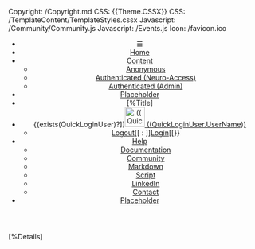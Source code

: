 Copyright: /Copyright.md
CSS: {{Theme.CSSX}}
CSS: /TemplateContent/TemplateStyles.cssx
Javascript: /Community/Community.js
Javascript: /Events.js
Icon: /favicon.ico

<header id="header">
<nav>

* &#9776;
* [Home](/TemplateContent/Index.md)
* [Content](#)
	* [Anonymous](#)
	* [Authenticated (Neuro-Access)](#)
	* [Authenticated (Admin)](#)
* [Placeholder](#)
* [%Title]
* {{exists(QuickLoginUser)?]][<img id='userAvatar' alt="((QuickLoginUser.UserName))" with="40" height="40" src="((QuickLoginUser.AvatarUrl))?Width=40&Height=40"/> ((QuickLoginUser.UserName))](#)
	* [Logout](/Community/LogOut.md)[[ : ]]<a href="/Community/Login.md?from=((UrlEncode(Request.Header.GetURL() ) ))">Login</a>[[}}
* [Help](#)
	* [Documentation](https://lab.tagroot.io/Documentation/Index.md)
	* [Community](https://lab.tagroot.io/Community/Index.md)
	* [Markdown](/Markdown.md)
	* [Script](/Script.md)
	* [LinkedIn](https://www.linkedin.com/company/trust-anchor-group/)
	* [Contact](https://lab.tagroot.io/Feedback.md)
* [Placeholder](#)

</nav>
</header>
<main>

[%Details]

</main>
